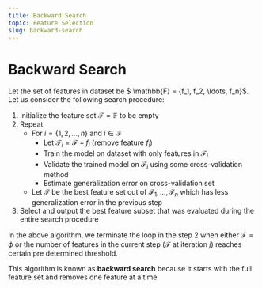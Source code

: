 ```yaml
---
title: Backward Search
topic: Feature Selection
slug: backward-search
---
```


# Backward Search

Let the set of features in dataset be $ \mathbb{F} = \{f_1, f_2, \ldots, f_n\}$. Let us consider the following search procedure:
1. Initialize the feature set $\mathcal{F}= \mathbb{F}$ to be empty
2. Repeat 
    * For $i = \{1,2,\ldots,n\}$ and $i \in \mathcal{F}$
        * Let $\mathcal{F}_i = \mathcal{F} - {f_i}$ (remove feature $f_i$)
        * Train the model on dataset with only features in $\mathcal{F}_i$
        * Validate the trained model on $\mathcal{F}_i$ using some cross-validation method
        * Estimate generalization error on cross-validation set
    * Let $\mathcal{F}$ be the best feature set out of $\mathcal{F}_1,\ldots, \mathcal{F}_n$ which has less generalization error in the previous step
3. Select and output the best feature subset that was evaluated during the entire search procedure

In the above algorithm, we terminate the loop in the step 2 when either $\mathcal{F} = \phi$ or the number of features in the current step ($\mathcal{F}$ at iteration $j$) reaches certain pre determined threshold.

This algorithm is known as **backward search** because it starts with the full feature set and removes one feature at a time.